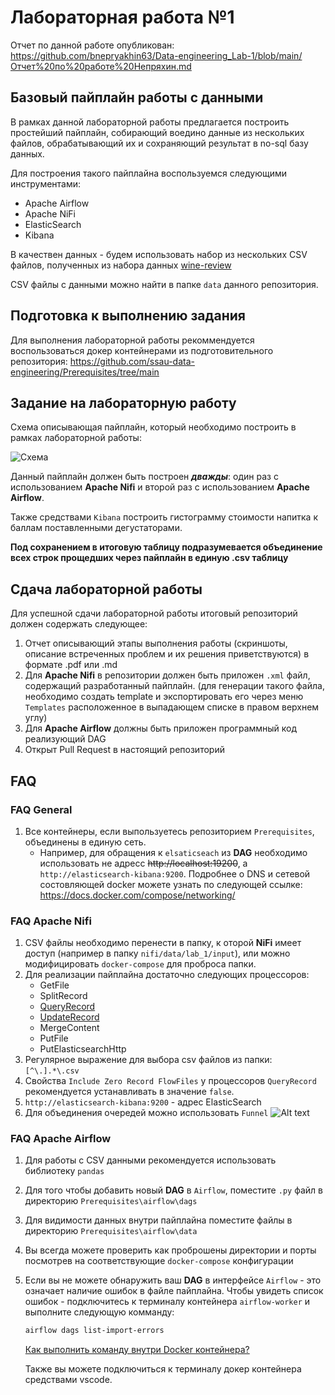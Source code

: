 # Лабораторная работа №1

Отчет по данной работе опубликован: <https://github.com/bnepryakhin63/Data-engineering_Lab-1/blob/main/Отчет%20по%20работе%20Непряхин.md>

## Базовый пайплайн работы с данными

В рамках данной лабораторной работы предлагается построить простейший пайплайн, собирающий воедино данные из нескольких файлов, обрабатывающий их и сохраняющий результат в no-sql базу данных.

Для построения такого пайплайна воспользуемся следующими инструментами:

* Apache Airflow
* Apache NiFi
* ElasticSearch
* Kibana

В качествен данных - будем использовать набор из нескольких CSV файлов, полученных из набора данных [wine-review](https://www.kaggle.com/datasets/zynicide/wine-reviews/)

CSV файлы с данными можно найти в папке `data` данного репозитория.

## Подготовка к выполнению задания

Для выполнения лабораторной работы рекоммендуется воспользоваться докер контейнерами из подготовительного репозитория: <https://github.com/ssau-data-engineering/Prerequisites/tree/main>

## Задание на лабораторную работу

Схема описывающая пайплайн, который необходимо построить в рамках лабораторной работы:

![Схема](./images/img2.png)

Данный пайплайн должен быть построен ***дважды***: один раз с использованием **Apache Nifi** и второй раз с использованием **Apache Airflow**.

Также средствами `Kibana` построить гистограмму стоимости напитка к баллам поставленными дегустаторами.

**Под сохранением в итоговую таблицу подразумевается объединение всех строк прощедших через пайплайн в единую .csv таблицу**

## Сдача лабораторной работы

Для успешной сдачи лабораторной работы итоговый репозиторий должен содержать следующее:

1. Отчет описывающий этапы выполнения работы (скриншоты, описание встреченных проблем и их решения приветствуются) 
в формате .pdf или .md
2. Для **Apache Nifi** в репозитории должен быть приложен `.xml` файл, содержащий разработанный пайплайн. (для генерации такого файла, необходимо создать template и экспортировать его через меню `Templates` расположенное в выпадающем списке в правом верхнем углу)
3. Для **Apache Airflow** должны быть приложен программный код реализующий DAG
4. Открыт Pull Request в настоящий репозиторий

## FAQ

### FAQ General

1. Все контейнеры, если выпользуетесь репозиторием `Prerequisites`, объединены в единую сеть.
   * Например, для обращения к `elsaticseach` из **DAG** необходимо использовать не адресс ~~http://localhost:19200~~,
     а `http://elasticsearch-kibana:9200`.
     Подробнее о DNS и сетевой состовляющей docker можете узнать по следующей ссылке: <https://docs.docker.com/compose/networking/>

### FAQ Apache Nifi

1. CSV файлы необходимо перенести в папку, к оторой **NiFi** имеет доступ (например в папку `nifi/data/lab_1/input`), или можно модифицировать `docker-compose` для проброса папки.
2. Для реализации пайплайна достаточно следующих процессоров:
    * GetFile
    * SplitRecord
    * [QueryRecord](http://localhost:18080/nifi-docs/documentation?select=org.apache.nifi.processors.standard.QueryRecord&group=org.apache.nifi&artifact=nifi-standard-nar&version=1.23.2)
    * [UpdateRecord](http://localhost:18080/nifi-docs/documentation?select=org.apache.nifi.processors.standard.UpdateRecord&group=org.apache.nifi&artifact=nifi-standard-nar&version=1.23.2)
    * MergeContent
    * PutFile
    * PutElasticsearchHttp
3. Регулярное выражение для выбора csv файлов из папки: `[^\.].*\.csv`
4. Свойства `Include Zero Record FlowFiles` у процессоров `QueryRecord` рекомендуется устанавливать в значение `false`.
5. `http://elasticsearch-kibana:9200` - адрес ElasticSearch
6. Для объединения очередей можно использовать `Funnel`
![Alt text](./images/img1.png)

### FAQ Apache Airflow

1. Для работы с CSV данными рекомендуется использовать библиотеку `pandas`
2. Для того чтобы добавить новый **DAG** в `Airflow`, поместите `.py` файл в директорию `Prerequisites\airflow\dags`
3. Для видимости данных внутри пайплайна поместите файлы в директорию `Prerequisites\airflow\data`
4. Вы всегда можете проверить как проброшены директории и порты посмотрев на соответствующие `docker-compose` конфигурации
5. Если вы не можете обнаружить ваш **DAG** в интерфейсе `Airflow` - это означает наличие ошибок в файле пайплайна.
    Чтобы увидеть список ошибок - подключитесь к терминалу контейнера `airflow-worker` и выполните следующую комманду:

    ```bash
    airflow dags list-import-errors
    ```

    [Как выполнить команду внутри Docker контейнера?](https://www.mousedc.ru/learning/565-komanda-docker-konteyner/)

    Также вы можете подключиться к терминалу докер контейнера средствами vscode.
